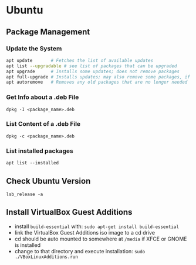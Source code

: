 # Ubuntu

## Package Management

### Update the System
```bash
apt update       # Fetches the list of available updates
apt list --upgradable # see list of packages that can be upgraded
apt upgrade      # Installs some updates; does not remove packages
apt full-upgrade # Installs updates; may also remove some packages, if needed
apt autoremove   # Removes any old packages that are no longer needed
```

### Get Info about a .deb File
`dpkg -I <package_name>.deb`

### List Content of a .deb File
`dpkg -c <package_name>.deb`

### List installed packages
`apt list --installed`

## Check Ubuntu Version
`lsb_release -a`

## Install VirtualBox Guest Additions
- install `build-essential` with: `sudo apt-get install build-essential`
- link the VirtualBox Guest Additions iso image to a cd drive
- cd should be auto mounted to somewhere at `/media` if XFCE or GNOME is installed
- change to that directory and execute installation: `sudo ./VBoxLinuxAdditions.run`
